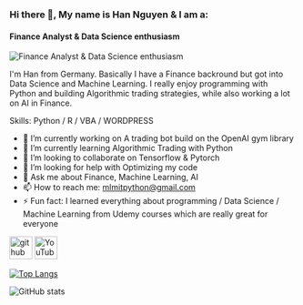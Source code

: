 ### Hi there 👋, My name is Han Nguyen & I am a: 
#### Finance Analyst & Data Science enthusiasm
![Finance Analyst & Data Science enthusiasm](https://cdn.pixabay.com/photo/2016/02/19/10/00/laptop-1209008_960_720.jpg)

I'm Han from Germany. Basically I have a Finance backround but got into Data Science and Machine Learning. I really enjoy programming with Python and building Algorithmic trading strategies, while also working a lot on AI in Finance.

Skills: Python / R / VBA / WORDPRESS

- 🔭 I’m currently working on A trading bot build on the OpenAI gym library 
- 🌱 I’m currently learning Algorithmic Trading with Python 
- 👯 I’m looking to collaborate on Tensorflow & Pytorch 
- 🤔 I’m looking for help with Optimizing my code 
- 💬 Ask me about Finance, Machine Learning, AI 
- 📫 How to reach me: mlmitpython@gmail.com 
- ⚡ Fun fact: I learned everything about programming / Data Science / Machine Learning from Udemy courses which are really great for everyone  


[<img src='https://cdn.jsdelivr.net/npm/simple-icons@3.0.1/icons/github.svg' alt='github' height='40'>](https://github.com/FinanceMitPython)  [<img src='https://cdn.jsdelivr.net/npm/simple-icons@3.0.1/icons/youtube.svg' alt='YouTube' height='40'>](https://www.youtube.com/channel/UCOQ1e7sZp0mTKrW6xCEP54g)  

[![Top Langs](https://github-readme-stats.vercel.app/api/top-langs/?username=FinanceMitPython)](https://github.com/anuraghazra/github-readme-stats)

![GitHub stats](https://github-readme-stats.vercel.app/api?username=FinanceMitPython&show_icons=true)  

